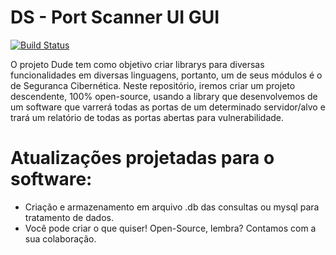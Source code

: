 # DS - Port Scanner UI GUI

[![Build Status](https://travis-ci.org/joemccann/dillinger.svg?branch=master)](https://dudesecurity.darwinproject.online/)


O projeto Dude tem como objetivo criar librarys para diversas funcionalidades em diversas linguagens, portanto, um de seus módulos é o de Seguranca Cibernética.
Neste repositório, iremos criar um projeto descendente, 100% open-source, usando a library que desenvolvemos de um software que varrerá todas as portas de um determinado servidor/alvo e trará um relatório de todas as portas abertas para vulnerabilidade.

# Atualizações projetadas para o software:

  - Criação e armazenamento em arquivo .db das consultas ou mysql para tratamento de dados.
  - Você pode criar o que quiser! Open-Source, lembra? Contamos com a sua colaboração.